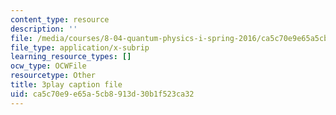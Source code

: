 ```yaml
---
content_type: resource
description: ''
file: /media/courses/8-04-quantum-physics-i-spring-2016/ca5c70e9e65a5cb8913d30b1f523ca32_7q32Wnm4dEw.vtt
file_type: application/x-subrip
learning_resource_types: []
ocw_type: OCWFile
resourcetype: Other
title: 3play caption file
uid: ca5c70e9-e65a-5cb8-913d-30b1f523ca32
---
```

